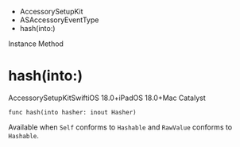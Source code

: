 

- AccessorySetupKit
- ASAccessoryEventType
-  hash(into:) 

Instance Method

# hash(into:)

AccessorySetupKitSwiftiOS 18.0+iPadOS 18.0+Mac Catalyst

``` source
func hash(into hasher: inout Hasher)
```

Available when `Self` conforms to `Hashable` and `RawValue` conforms to `Hashable`.

